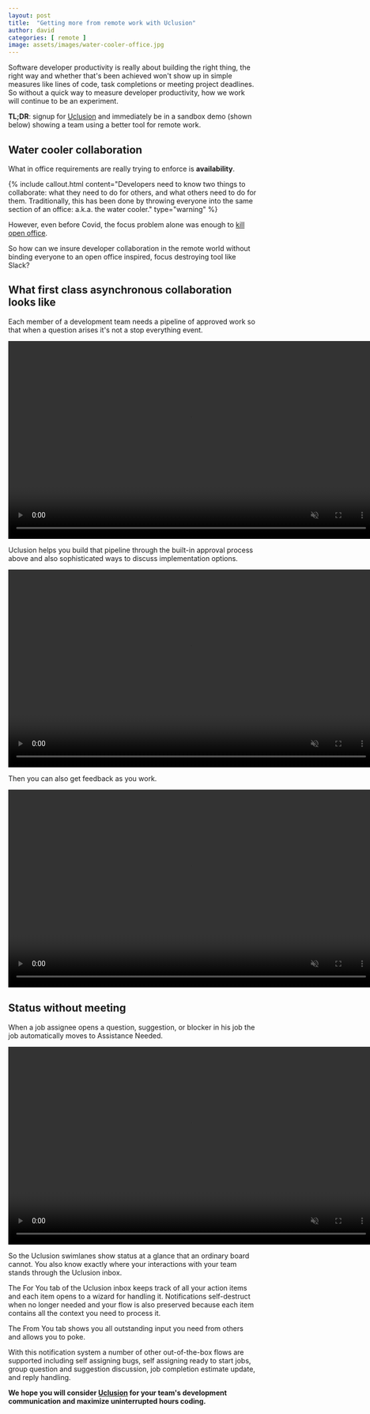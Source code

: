 ```yaml
---
layout: post
title:  "Getting more from remote work with Uclusion"
author: david
categories: [ remote ]
image: assets/images/water-cooler-office.jpg
---
```

Software developer productivity is really about building the right thing, the right way and whether
that's been achieved won't show up in simple measures like lines of code, task completions or meeting project deadlines.
So without a quick way to measure developer productivity, how we work will continue to be an experiment.

**TL;DR**: signup for [Uclusion](https://uclusion.com) and immediately be in a sandbox demo (shown below)
showing a team using a better tool for remote work.

## Water cooler collaboration
What in office requirements are really trying to enforce is **availability**.

{% include callout.html
content="Developers need to know two things to collaborate: what they need to do for others, and what others need to do
for them. Traditionally, this has been done by throwing everyone into the same section of an office: a.k.a. the water 
cooler."
type="warning" %}

However, even before Covid, the focus problem alone was enough to
[kill open office](https://www.fastcompany.com/90626329/these-architects-popularized-the-open-office-now-they-say-the-open-office-is-dead).

So how can we insure developer collaboration in the remote world without binding
everyone to an open office inspired, focus destroying tool like Slack?

## What first class asynchronous collaboration looks like
Each member of a development team needs a pipeline of approved work so that
when a question arises it's not a stop everything event.

<video class="vid" width="740" height="400" autoplay muted loop>
  <source src="{{ site.baseurl }}/assets/images/approval.mp4" type="video/mp4">
Your browser does not support the video tag.
</video>

Uclusion helps you build that pipeline through the built-in approval process above and also
sophisticated ways to discuss implementation options.

<video class="vid" width="740" height="400" autoplay muted loop>
  <source src="{{ site.baseurl }}/assets/images/voteQuestion.mp4" type="video/mp4">
Your browser does not support the video tag.
</video>

Then you can also get feedback as you work.

<video class="vid" width="740" height="400" autoplay muted loop>
  <source src="{{ site.baseurl }}/assets/images/review.mp4" type="video/mp4">
Your browser does not support the video tag.
</video>

## Status without meeting
When a job assignee opens a question, suggestion, or blocker in his job the job automatically
moves to Assistance Needed.

<video class="vid" width="740" height="400" autoplay muted loop>
  <source src="{{ site.baseurl }}/assets/images/swimlanes.mp4" type="video/mp4">
Your browser does not support the video tag.
</video>

So the Uclusion swimlanes show status at a glance that an ordinary board cannot. You also know exactly where
your interactions with your team stands through the Uclusion inbox.

The For You tab of the Uclusion inbox keeps track of all your action items and each item opens
to a wizard for handling it. Notifications self-destruct when no longer needed and your flow is also
preserved because each item contains all the context you need to process it.

The From You tab shows you all outstanding input you need from others and allows you to poke.

With this notification system a number of other out-of-the-box flows are supported including self assigning bugs,
self assigning ready to start jobs, group question and suggestion discussion, job completion estimate update, and reply
handling.

**We hope you will consider [Uclusion](https://uclusion.com) for your team's development communication and maximize
uninterrupted hours coding.**